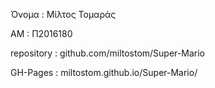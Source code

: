 Όνομα : Μίλτος Τομαράς

ΑΜ : Π2016180

repository : github.com/miltostom/Super-Mario

GH-Pages : miltostom.github.io/Super-Mario/
